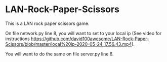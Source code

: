 # LAN-Rock-Paper-Scissors
This is a LAN rock paper scissors game.

On file network.py line 8, you will want to set to your local ip (See video for instructions https://github.com/david100awesome/LAN-Rock-Paper-Scissors/blob/master/local%20ip-2020-05-24_17.56.43.mp4).

You will want to do the same on file server.py line 6.
